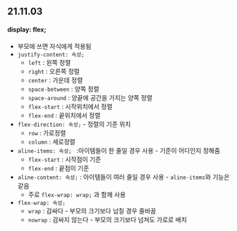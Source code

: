 ## 21.11.03

#### display: flex;

- 부모에 쓰면 자식에게 적용됨
- `justify-content: 속성;`
  - `left` : 왼쪽 정렬
  - `right` : 오른쪽 정렬
  - `center` : 가운데 정렬
  - `space-between` : 양쪽 정렬
  - `space-around` : 양끝에 공간을 가지는 양쪽 정렬
  - `flex-start` : 시작위치에서 정렬
  - `flex-end` : 끝위치에서 정렬
- `flex-direction: 속성;` - 정렬의 기준 위치
  - `row` : 가로정렬
  - `column` : 세로정렬
- `aline-items: 속성; ` :아이템들이 한 줄일 경우 사용 - 기준이 어디인지 정해줌
  - `flex-start` : 시작점이 기준
  - `flex-end` : 끝점이 기준
- `aline-content: 속성;` : 아이템들이 여러 줄일 경우 사용 - `aline-items`와 기능은 같음
  - 주로 `flex-wrap: wrap;` 과 함께 사용
- `flex-wrap: 속성;`
  - `wrap` : 감싸다 - 부모의 크기보다 넘칠 경우 줄바꿈
  - `nowrap` : 감싸지 않는다 - 부모의 크기보다 넘쳐도 가로로 배치